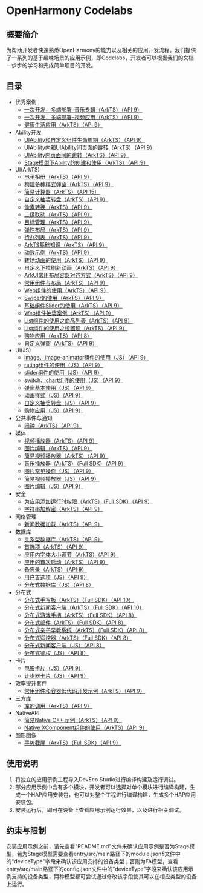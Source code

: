 # OpenHarmony Codelabs

## 概要简介

为帮助开发者快速熟悉OpenHarmony的能力以及相关的应用开发流程，我们提供了一系列的基于趣味场景的应用示例，即Codelabs，开发者可以根据我们的文档一步步的学习和完成简单项目的开发。

## 目录

- 优秀案例
  - [一次开发，多端部署-音乐专辑（ArkTS）（API 9）](https://gitee.com/openharmony/codelabs/tree/master/ExcellentCase/MultiDeviceMusic)
  - [一次开发，多端部署-视频应用（ArkTS）（API 9）](https://gitee.com/openharmony/codelabs/tree/master/ExcellentCase/Multi_device_V2)
  - [健康生活应用（ArkTS）（API 9）](https://gitee.com/openharmony/codelabs/tree/master/ExcellentCase/Healthy_life)
- Ability开发
  - [UIAbility和自定义组件生命周期（ArkTS）（API 9）](https://gitee.com/openharmony/codelabs/tree/master/Ability/UIAbilityLifeCycle)
  - [UIAbility内和UIAbility间页面的跳转（ArkTS）（API 9）](https://gitee.com/openharmony/codelabs/tree/master/Ability/StageAbility)
  - [UIAbility内页面间的跳转（ArkTS）（API 9）](https://gitee.com/openharmony/codelabs/tree/master/Ability/PagesRouter)
  - [Stage模型下Ability的创建和使用（ArkTS）（API 9）](https://gitee.com/openharmony/codelabs/tree/master/Ability/StageAbilityDemo)
- UI(ArkTS)
  - [电子相册（ArkTS）（API 9）](https://gitee.com/openharmony/codelabs/tree/master/ETSUI/ElectronicAlbum)
  - [构建多种样式弹窗（ArkTS）（API 9）](https://gitee.com/openharmony/codelabs/tree/master/ETSUI/MultipleDialog)
  - [简易计算器（ArkTS）（API 15）](https://gitee.com/openharmony/codelabs/tree/master/ETSUI/SimpleCalculator)
  - [自定义抽奖转盘（ArkTS）（API 9）](https://gitee.com/openharmony/codelabs/tree/master/ETSUI/CanvasComponent)
  - [像素转换（ArkTS）（API 9）](https://gitee.com/openharmony/codelabs/tree/master/ETSUI/PixelConversion)
  - [二级联动（ArkTS）（API 9）](https://gitee.com/openharmony/codelabs/tree/master/ETSUI/SecondLevelLinkage)
  - [目标管理（ArkTS）（API 9）](https://gitee.com/openharmony/codelabs/tree/master/ETSUI/TargetManagement)
  - [弹性布局（ArkTS）（API 9）](https://gitee.com/openharmony/codelabs/tree/master/ETSUI/FlexLayout)
  - [待办列表（ArkTS）（API 9）](https://gitee.com/openharmony/codelabs/tree/master/ETSUI/ToDoListArkTS)
  - [ArkTS基础知识（ArkTS）（API 9）](https://gitee.com/openharmony/codelabs/tree/master/ETSUI/RankingDemo)
  - [动效示例（ArkTS）（API 9）](https://gitee.com/openharmony/codelabs/tree/master/ETSUI/Animation)
  - [转场动画的使用（ArkTS）（API 9）](https://gitee.com/openharmony/codelabs/tree/master/ETSUI/TransitionAnimation)
  - [自定义下拉刷新动画（ArkTS）（API 9）](https://gitee.com/openharmony/codelabs/tree/master/ETSUI/AnimateRefresh)
  - [ArkUI常用布局容器对齐方式（ArkTS）（API 9）](https://gitee.com/openharmony/codelabs/tree/master/ETSUI/OHLayoutAlign)
  - [常用组件与布局（ArkTS）（API 9）](https://gitee.com/openharmony/codelabs/tree/master/ETSUI/ArkTSComponents)
  - [Web组件的使用（ArkTS）（API 9）](https://gitee.com/openharmony/codelabs/tree/master/ETSUI/WebCookie)
  - [Swiper的使用（ArkTS）（API 9）](https://gitee.com/openharmony/codelabs/tree/master/ETSUI/SwiperArkTS)
  - [基础组件Slider的使用（ArkTS）（API 9）](https://gitee.com/openharmony/codelabs/tree/master/ETSUI/SliderExample)
  - [Web组件抽奖案例（ArkTS）（API 9）](https://gitee.com/openharmony/codelabs/tree/master/ETSUI/WebComponent)
  - [List组件的使用之商品列表（ArkTS）（API 9）](https://gitee.com/openharmony/codelabs/tree/master/ETSUI/List)
  - [List组件的使用之设置项（ArkTS）（API 9）](https://gitee.com/openharmony/codelabs/tree/master/ETSUI/List_HDC)
  - [购物应用（ArkTS）（API 8）](https://gitee.com/openharmony/codelabs/tree/master/ETSUI/ShoppingEts)
  - [自定义弹窗（ArkTS）（API 9）](https://gitee.com/openharmony/codelabs/tree/master/ETSUI/CustomDialog)
- UI(JS)
  - [image、image-animator组件的使用（JS）（API 9）](https://gitee.com/openharmony/codelabs/tree/master/JSUI/ClickableJs)
  - [rating组件的使用（JS）（API 9）](https://gitee.com/openharmony/codelabs/tree/master/JSUI/RatingApplication)
  - [slider组件的使用（JS）（API 9）](https://gitee.com/openharmony/codelabs/tree/master/JSUI/SliderApplication)
  - [switch、chart组件的使用（JS）（API 9）](https://gitee.com/openharmony/codelabs/tree/master/JSUI/SwitchChart)
  - [弹窗基本使用（JS）（API 9）](https://gitee.com/openharmony/codelabs/tree/master/JSUI/DialogDemo)
  - [动画样式（JS）（API 9）](https://gitee.com/openharmony/codelabs/tree/master/JSUI/AnimationDemo)
  - [自定义抽奖转盘（JS）（API 9）](https://gitee.com/openharmony/codelabs/tree/master/JSUI/JSCanvasComponent)
  - [购物应用（JS）（API 9）](https://gitee.com/openharmony/codelabs/tree/master/JSUI/ShoppingSample)
- 公共事件与通知
  - [闹钟（ArkTS）（API 9）](https://gitee.com/openharmony/codelabs/tree/master/CommonEventAndNotification/AlarmClock)
- 媒体
  - [视频播放器（ArkTS）（API 9）](https://gitee.com/openharmony/codelabs/tree/master/Media/VideoPlayer)
  - [图片编辑（ArkTS）（API 9）](https://gitee.com/openharmony/codelabs/tree/master/Media/ImageEdit)
  - [简易视频播放器（ArkTS）（API 9）](https://gitee.com/openharmony/codelabs/tree/master/Media/SimpleVideo)
  - [音乐播放器（ArkTS）（Full SDK）（API 9）](https://gitee.com/openharmony/codelabs/tree/master/Media/AudioPlayer)
  - [图片常见操作（JS）（API 9）](https://gitee.com/openharmony/codelabs/tree/master/Media/ImageOperation)
  - [简易视频播放器（JS）（API 9）](https://gitee.com/openharmony/codelabs/tree/master/Media/VideoOpenHarmony)
  - [图片编辑（JS）（API 9）](https://gitee.com/openharmony/codelabs/tree/master/Media/ImageEditorTemplate)
- 安全
  - [为应用添加运行时权限（ArkTS）（Full SDK）（API 9）](https://gitee.com/openharmony/codelabs/tree/master/Security/AccessPermission)
  - [字符串加解密（ArkTS）（API 9）](https://gitee.com/openharmony/codelabs/tree/master/Security/StringCipherArkTS)
- 网络管理
  - [新闻数据加载（ArkTS）（API 9）](https://gitee.com/openharmony/codelabs/tree/master/NetworkManagement/NewsDataArkTS)
- 数据库
  - [关系型数据库（ArkTS）（API 9）](https://gitee.com/openharmony/codelabs/tree/master/Data/Rdb)
  - [首选项（ArkTS）（API 9）](https://gitee.com/openharmony/codelabs/tree/master/Data/Preferences)
  - [应用内字体大小调节（ArkTS）（API 9）](https://gitee.com/openharmony/codelabs/tree/master/Data/SetAppFontSize)
  - [应用的首次启动（ArkTS）（API 9）](https://gitee.com/openharmony/codelabs/tree/master/Data/FirstStartDemo)
  - [备忘录（ArkTS）（API 9）](https://gitee.com/openharmony/codelabs/tree/master/Data/NotePadOpenHarmony)
  - [用户首选项（JS）（API 9）](https://gitee.com/openharmony/codelabs/tree/master/Data/PreferenceJS)
  - [分布式数据库（JS）（API 8）](https://gitee.com/openharmony/codelabs/tree/master/Data/JsDistributedData)
- 分布式
  - [分布式手写板（ArkTS）（Full SDK）（API 10）](https://gitee.com/openharmony/codelabs/tree/master/Distributed/DistributeDraw)
  - [分布式新闻客户端（ArkTS）（Full SDK）（API 10）](https://gitee.com/openharmony/codelabs/tree/master/Distributed/DistributedNewsClient)
  - [分布式游戏手柄（ArkTS）（Full SDK）（API 8）](https://gitee.com/openharmony/codelabs/tree/master/Distributed/HandleGameApplication)
  - [分布式邮件（ArkTS）（Full SDK）（API 8）](https://gitee.com/openharmony/codelabs/tree/master/Distributed/OHMailETS)
  - [分布式亲子早教系统（ArkTS）（Full SDK）（API 8）](https://gitee.com/openharmony/codelabs/tree/master/Distributed/OpenHarmonyPictureGame)
  - [分布式遥控器（ArkTS）（Full SDK）（API 8）](https://gitee.com/openharmony/codelabs/tree/master/Distributed/RemoteControllerETS)
  - [分布式新闻客户端（JS）（API 8）](https://gitee.com/openharmony/codelabs/tree/master/Distributed/NewsDemo)
  - [分布式鉴权（JS）（API 8）](https://gitee.com/openharmony/codelabs/tree/master/Distributed/GameAuthOpenH)
- 卡片
  - [电影卡片（JS）（API 9）](https://gitee.com/openharmony/codelabs/tree/master/Card/MovieCard)
  - [计步器卡片（JS）（API 9）](https://gitee.com/openharmony/codelabs/tree/master/Card/StepsCardJS)
- 效率提升套件
  - [常用组件和容器低代码开发示例（ArkTS）（API 9）](https://gitee.com/openharmony/codelabs/tree/master/EfficiencyEnhancementKit/SuperVisualSample)
- 三方库
  - [库的调用（ArkTS）（API 9）](https://gitee.com/openharmony/codelabs/tree/master/ThirdPartyComponents/ThirdPartyLibrary)
- NativeAPI
  - [简易Native C++ 示例（ArkTS）（API 9）](https://gitee.com/openharmony/codelabs/tree/master/NativeAPI/NativeTemplateDemo)
  - [Native XComponent组件的使用（ArkTS）（API 9）](https://gitee.com/openharmony/codelabs/tree/master/NativeAPI/XComponent)
- 图形图像
  - [手势截屏（ArkTS）（Full SDK）（API 9）](https://gitee.com/openharmony/codelabs/tree/master/GraphicImage/GestureScreenshot)

## 使用说明

1.  将独立的应用示例工程导入DevEco Studio进行编译构建及运行调试。
2.  部分应用示例中含有多个模块，开发者可以选择对单个模块进行编译构建，生成一个HAP应用安装包，也可以对整个工程进行编译构建，生成多个HAP应用安装包。
3.  安装运行后，即可在设备上查看应用示例运行效果，以及进行相关调试。

## 约束与限制

安装应用示例之前，请先查看"README.md"文件来确认应用示例是否为Stage模型，若为Stage模型需要查看entry/src/main路径下的module.json5文件中的"deviceType"字段来确认该应用支持的设备类型；否则为FA模型，查看entry/src/main路径下的config.json文件中的"deviceType"字段来确认该应用示例支持的设备类型，两种模型都可尝试通过修改该字段使其可以在相应类型的设备上运行。